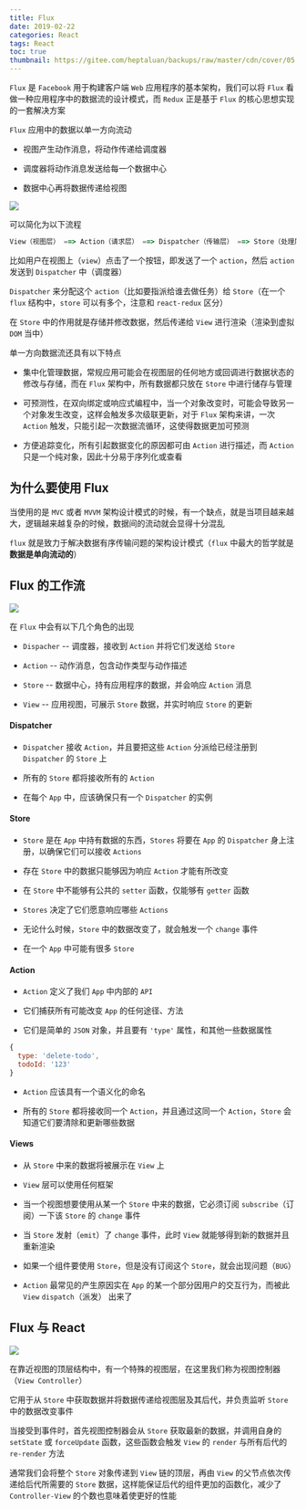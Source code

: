 ```yaml
---
title: Flux
date: 2019-02-22
categories: React
tags: React
toc: true
thumbnail: https://gitee.com/heptaluan/backups/raw/master/cdn/cover/05.jpg
---
```


`Flux` 是 `Facebook` 用于构建客户端 `Web` 应用程序的基本架构，我们可以将 `Flux` 看做一种应用程序中的数据流的设计模式，而 `Redux` 正是基于 `Flux` 的核心思想实现的一套解决方案

<!--more-->

`Flux` 应用中的数据以单一方向流动

* 视图产生动作消息，将动作传递给调度器

* 调度器将动作消息发送给每一个数据中心

* 数据中心再将数据传递给视图

![](https://gitee.com/heptaluan/backups/raw/master/cdn/react/05.png)

可以简化为以下流程

```js
View（视图层） ==> Action（请求层） ==> Dispatcher（传输层） ==> Store（处理层） ==> 最后再次回到 View
```

比如用户在视图上（`view`）点击了一个按钮，即发送了一个 `action`，然后 `action` 发送到 `Dispatcher` 中（调度器）

`Dispatcher` 来分配这个 `action`（比如要指派给谁去做任务）给 `Store`（在一个 `flux` 结构中，`store` 可以有多个，注意和 `react-redux` 区分）

在 `Store` 中的作用就是存储并修改数据，然后传递给 `View` 进行渲染（渲染到虚拟 `DOM` 当中）

单一方向数据流还具有以下特点

* 集中化管理数据，常规应用可能会在视图层的任何地方或回调进行数据状态的修改与存储，而在 `Flux` 架构中，所有数据都只放在 `Store` 中进行储存与管理

* 可预测性，在双向绑定或响应式编程中，当一个对象改变时，可能会导致另一个对象发生改变，这样会触发多次级联更新，对于 `Flux` 架构来讲，一次 `Action` 触发，只能引起一次数据流循环，这使得数据更加可预测

* 方便追踪变化，所有引起数据变化的原因都可由 `Action` 进行描述，而 `Action` 只是一个纯对象，因此十分易于序列化或查看


## 为什么要使用 Flux

当使用的是 `MVC` 或者 `MVVM` 架构设计模式的时候，有一个缺点，就是当项目越来越大，逻辑越来越复杂的时候，数据间的流动就会显得十分混乱

`flux` 就是致力于解决数据有序传输问题的架构设计模式（`flux` 中最大的哲学就是**数据是单向流动的**）



## Flux 的工作流

![](https://gitee.com/heptaluan/backups/raw/master/cdn/react/06.png)

在 `Flux` 中会有以下几个角色的出现

* `Dispacher` -- 调度器，接收到 `Action` 并将它们发送给 `Store`

* `Action` -- 动作消息，包含动作类型与动作描述

* `Store` -- 数据中心，持有应用程序的数据，并会响应 `Action` 消息

* `View` -- 应用视图，可展示 `Store` 数据，并实时响应 `Store` 的更新

#### Dispatcher

* `Dispatcher` 接收 `Action`，并且要把这些 `Action` 分派给已经注册到 `Dispatcher` 的 `Store` 上

* 所有的 `Store` 都将接收所有的 `Action`

* 在每个 `App` 中，应该确保只有一个 `Dispatcher` 的实例

#### Store

* `Store` 是在 `App` 中持有数据的东西，`Stores` 将要在 `App` 的 `Dispatcher` 身上注册，以确保它们可以接收 `Actions`

* 存在 `Store` 中的数据只能够因为响应 `Action` 才能有所改变

* 在 `Store` 中不能够有公共的 `setter` 函数，仅能够有 `getter` 函数

* `Stores` 决定了它们愿意响应哪些 `Actions`

* 无论什么时候，`Store` 中的数据改变了，就会触发一个 `change` 事件

* 在一个 `App` 中可能有很多 `Store`

#### Action

* `Action` 定义了我们 `App` 中内部的 `API`

* 它们捕获所有可能改变 `App` 的任何途径、方法

* 它们是简单的 `JSON` 对象，并且要有 `'type'` 属性，和其他一些数据属性

```js
{
  type: 'delete-todo',
  todoId: '123'
}
```

* `Action` 应该具有一个语义化的命名

* 所有的 `Store` 都将接收同一个 `Action`，并且通过这同一个 `Action`，`Store` 会知道它们要清除和更新哪些数据 

#### Views

* 从 `Store` 中来的数据将被展示在 `View` 上

* `View` 层可以使用任何框架

* 当一个视图想要使用从某一个 `Store` 中来的数据，它必须订阅 `subscribe`（订阅）一下该 `Store` 的 `change` 事件

* 当 `Store` 发射（`emit`）了 `change` 事件，此时 `View` 就能够得到新的数据并且重新渲染

* 如果一个组件要使用 `Store`，但是没有订阅这个 `Store`，就会出现问题（`BUG`）

* `Action` 最常见的产生原因实在 `App` 的某一个部分因用户的交互行为，而被此 `View` `dispatch`（派发） 出来了



## Flux 与 React

![](https://gitee.com/heptaluan/backups/raw/master/cdn/react/07.png)

在靠近视图的顶层结构中，有一个特殊的视图层，在这里我们称为视图控制器（`View Controller`）

它用于从 `Store` 中获取数据并将数据传递给视图层及其后代，并负责监听 `Store` 中的数据改变事件

当接受到事件时，首先视图控制器会从 `Store` 获取最新的数据，并调用自身的 `setState` 或 `forceUpdate` 函数，这些函数会触发 `View` 的 `render` 与所有后代的 `re-render` 方法

通常我们会将整个 `Store` 对象传递到 `View` 链的顶层，再由 `View` 的父节点依次传递给后代所需要的 `Store` 数据，这样能保证后代的组件更加的函数化，减少了 `Controller-View` 的个数也意味着使更好的性能
